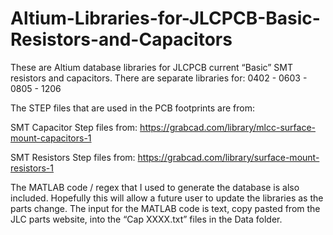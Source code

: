 # Altium-Libraries-for-JLCPCB-Basic-Resistors-and-Capacitors

These are Altium database libraries for JLCPCB current “Basic” SMT resistors and capacitors.
There are separate libraries for:
0402 - 0603 - 0805 - 1206 

The STEP files that are used in the PCB footprints are from:

SMT Capacitor Step files from:
https://grabcad.com/library/mlcc-surface-mount-capacitors-1

SMT Resistors Step files from:
https://grabcad.com/library/surface-mount-resistors-1

The MATLAB code / regex that I used to generate the database is also included.
Hopefully this will allow a future user to update the libraries as the parts change.
The input for the MATLAB code is text, copy pasted from the JLC parts website, into the “Cap XXXX.txt” files in the Data folder.


